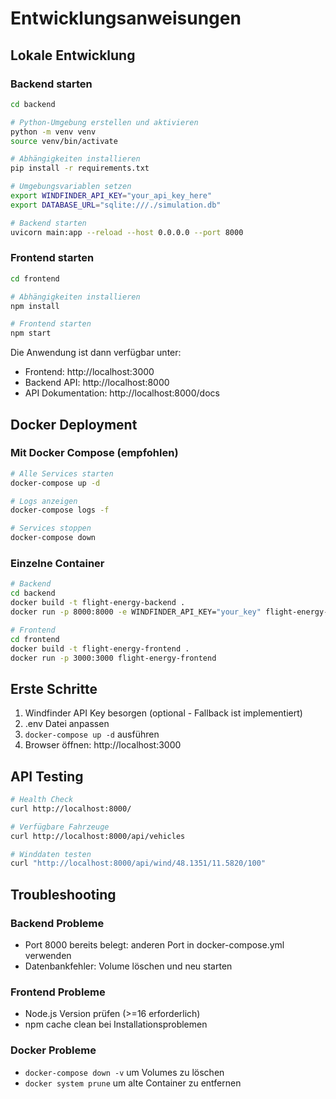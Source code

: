 # Entwicklungsanweisungen

## Lokale Entwicklung

### Backend starten

```bash
cd backend

# Python-Umgebung erstellen und aktivieren
python -m venv venv
source venv/bin/activate

# Abhängigkeiten installieren
pip install -r requirements.txt

# Umgebungsvariablen setzen
export WINDFINDER_API_KEY="your_api_key_here"
export DATABASE_URL="sqlite:///./simulation.db"

# Backend starten
uvicorn main:app --reload --host 0.0.0.0 --port 8000
```

### Frontend starten

```bash
cd frontend

# Abhängigkeiten installieren
npm install

# Frontend starten
npm start
```

Die Anwendung ist dann verfügbar unter:
- Frontend: http://localhost:3000
- Backend API: http://localhost:8000
- API Dokumentation: http://localhost:8000/docs

## Docker Deployment

### Mit Docker Compose (empfohlen)

```bash
# Alle Services starten
docker-compose up -d

# Logs anzeigen
docker-compose logs -f

# Services stoppen
docker-compose down
```

### Einzelne Container

```bash
# Backend
cd backend
docker build -t flight-energy-backend .
docker run -p 8000:8000 -e WINDFINDER_API_KEY="your_key" flight-energy-backend

# Frontend
cd frontend
docker build -t flight-energy-frontend .
docker run -p 3000:3000 flight-energy-frontend
```

## Erste Schritte

1. Windfinder API Key besorgen (optional - Fallback ist implementiert)
2. .env Datei anpassen
3. `docker-compose up -d` ausführen
4. Browser öffnen: http://localhost:3000

## API Testing

```bash
# Health Check
curl http://localhost:8000/

# Verfügbare Fahrzeuge
curl http://localhost:8000/api/vehicles

# Winddaten testen
curl "http://localhost:8000/api/wind/48.1351/11.5820/100"
```

## Troubleshooting

### Backend Probleme
- Port 8000 bereits belegt: anderen Port in docker-compose.yml verwenden
- Datenbankfehler: Volume löschen und neu starten

### Frontend Probleme  
- Node.js Version prüfen (>=16 erforderlich)
- npm cache clean bei Installationsproblemen

### Docker Probleme
- `docker-compose down -v` um Volumes zu löschen
- `docker system prune` um alte Container zu entfernen
